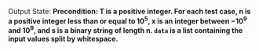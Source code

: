 Output State: **Precondition: T is a positive integer. For each test case, n is a positive integer less than or equal to $10^5$, x is an integer between $-10^9$ and $10^9$, and s is a binary string of length n. `data` is a list containing the input values split by whitespace.**